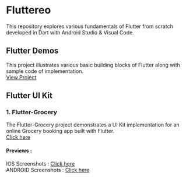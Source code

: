 # Fluttereo
This repository explores various fundamentals of Flutter from scratch developed in Dart with Android Studio & Visual Code.

## Flutter Demos
This project illustrates various basic building blocks of Flutter along with sample code of implementation. <br>
<a href="https://github.com/yuvraj24/Fluttereo/tree/master/Flutter-Demo">View Project</a>

## Flutter UI Kit
### 1. Flutter-Grocery
The Flutter-Grocery project demonstrates a UI Kit implementation for an online Grocery booking app built with Flutter. <br> 
<a href="https://github.com/yuvraj24/Fluttereo/tree/master/Flutter-UI-Kit/flutter_grocery">Click here</a> <br>

#### Previews :
IOS Screenshots : <a href="https://github.com/yuvraj24/Fluttereo/tree/master/Flutter-UI-Kit/flutter_grocery#ios---screens">Click here</a> <br>
ANDROID Screenshots : <a href="https://github.com/yuvraj24/Fluttereo/tree/master/Flutter-UI-Kit/flutter_grocery#android---screens">Click here</a> <br>
 
